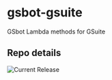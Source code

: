 # gsbot-gsuite
GSbot Lambda methods for GSuite

## Repo details

![Current Release](https://img.shields.io/badge/release-v0.3.4-blue)